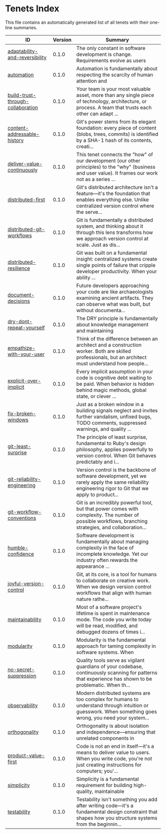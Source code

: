 # Tenets Index

This file contains an automatically generated list of all tenets with their one-line summaries.

| ID | Version | Summary |
|---|---|---|
| [adaptability-and-reversibility](./adaptability-and-reversibility.md) | 0.1.0 | The only constant in software development is change. Requirements evolve as users |
| [automation](./automation.md) | 0.1.0 | Automation is fundamentally about respecting the scarcity of human attention and |
| [build-trust-through-collaboration](./build-trust-through-collaboration.md) | 0.1.0 | Your team is your most valuable asset, more than any single piece of technology, architecture, or process. A team that trusts each other can adapt ... |
| [content-addressable-history](./content-addressable-history.md) | 0.1.0 | Git's power stems from its elegant foundation: every piece of content (blobs, trees, commits) is identified by a SHA-1 hash of its contents, creati... |
| [deliver-value-continuously](./deliver-value-continuously.md) | 0.1.0 | This tenet connects the "how" of our development (our other principles) to the "why" (business and user value). It frames our work not as a series ... |
| [distributed-first](./distributed-first.md) | 0.1.0 | Git's distributed architecture isn't a feature—it's the foundation that enables everything else. Unlike centralized version control where the serve... |
| [distributed-git-workflows](./distributed-git-workflows.md) | 0.1.0 | Git is fundamentally a distributed system, and thinking about it through this lens transforms how we approach version control at scale. Just as dis... |
| [distributed-resilience](./distributed-resilience.md) | 0.1.0 | Git was built on a fundamental insight: centralized systems create single points of failure that cripple developer productivity. When your ability ... |
| [document-decisions](./document-decisions.md) | 0.1.0 | Future developers approaching your code are like archaeologists examining ancient artifacts. They can observe what was built, but without documenta... |
| [dry-dont-repeat-yourself](./dry-dont-repeat-yourself.md) | 0.1.0 | The DRY principle is fundamentally about knowledge management and maintaining |
| [empathize-with-your-user](./empathize-with-your-user.md) | 0.1.0 | Think of the difference between an architect and a construction worker. Both are skilled professionals, but an architect must understand how people... |
| [explicit-over-implicit](./explicit-over-implicit.md) | 0.1.0 | Every implicit assumption in your code is cognitive debt waiting to be paid. When behavior is hidden behind magic methods, global state, or clever ... |
| [fix-broken-windows](./fix-broken-windows.md) | 0.1.0 | Just as a broken window in a building signals neglect and invites further vandalism, unfixed bugs, TODO comments, suppressed warnings, and quality ... |
| [git-least-surprise](./git-least-surprise.md) | 0.1.0 | The principle of least surprise, fundamental to Ruby's design philosophy, applies powerfully to version control. When Git behaves predictably and i... |
| [git-reliability-engineering](./git-reliability-engineering.md) | 0.1.0 | Version control is the backbone of software development, yet we rarely apply the same reliability engineering rigor to Git that we apply to product... |
| [git-workflow-conventions](./git-workflow-conventions.md) | 0.1.0 | Git is an incredibly powerful tool, but that power comes with complexity. The number of possible workflows, branching strategies, and collaboration... |
| [humble-confidence](./humble-confidence.md) | 0.1.0 | Software development is fundamentally about managing complexity in the face of incomplete knowledge. Yet our industry often rewards the appearance ... |
| [joyful-version-control](./joyful-version-control.md) | 0.1.0 | Git, at its core, is a tool for humans to collaborate on creative work. When we design version control workflows that align with human nature rathe... |
| [maintainability](./maintainability.md) | 0.1.0 | Most of a software project's lifetime is spent in maintenance mode. The code you write today will be read, modified, and debugged dozens of times i... |
| [modularity](./modularity.md) | 0.1.0 | Modularity is the fundamental approach for taming complexity in software systems. When |
| [no-secret-suppression](./no-secret-suppression.md) | 0.1.0 | Quality tools serve as vigilant guardians of your codebase, continuously scanning for patterns that experience has shown to be problematic. When th... |
| [observability](./observability.md) | 0.1.0 | Modern distributed systems are too complex for humans to understand through intuition or guesswork. When something goes wrong, you need your system... |
| [orthogonality](./orthogonality.md) | 0.1.0 | Orthogonality is about isolation and independence—ensuring that unrelated components in |
| [product-value-first](./product-value-first.md) | 0.1.0 | Code is not an end in itself—it's a means to deliver value to users. When you write code, you're not just creating instructions for computers; you'... |
| [simplicity](./simplicity.md) | 0.1.0 | Simplicity is a fundamental requirement for building high-quality, maintainable |
| [testability](./testability.md) | 0.1.0 | Testability isn't something you add after writing code—it's a fundamental design constraint that shapes how you structure systems from the beginnin... |
